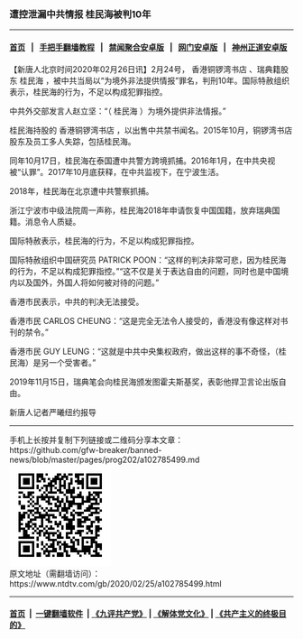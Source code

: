 ### 遭控泄漏中共情报 桂民海被判10年
------------------------

#### [首页](https://github.com/gfw-breaker/banned-news/blob/master/README.md) &nbsp;&nbsp;|&nbsp;&nbsp; [手把手翻墙教程](https://github.com/gfw-breaker/guides/wiki) &nbsp;&nbsp;|&nbsp;&nbsp; [禁闻聚合安卓版](https://github.com/gfw-breaker/bn-android) &nbsp;&nbsp;|&nbsp;&nbsp; [网门安卓版](https://github.com/oGate2/oGate) &nbsp;&nbsp;|&nbsp;&nbsp; [神州正道安卓版](https://github.com/SzzdOgate/update) 



<div><div class="post_content" itemprop="articleBody">
 <p>
  【新唐人北京时间2020年02月26日讯】2月24号，
  <ok href="https://www.ntdtv.com/gb/香港铜锣湾书店.htm">
   香港铜锣湾书店
  </ok>
  、瑞典籍股东
  <ok href="https://www.ntdtv.com/gb/桂民海.htm">
   桂民海
  </ok>
  ，被中共当局以“为境外非法提供情报”罪名，判刑10年。国际特赦组织表示，桂民海的行为，不足以构成犯罪指控。
 </p>
 <p>
  中共外交部发言人赵立坚：“（
  <ok href="https://www.ntdtv.com/gb/桂民海.htm">
   桂民海
  </ok>
  ）为境外提供非法情报。”
 </p>
 <p>
  桂民海持股的
  <ok href="https://www.ntdtv.com/gb/香港铜锣湾书店.htm">
   香港铜锣湾书店
  </ok>
  ，以出售中共禁书闻名。2015年10月，铜锣湾书店股东及员工多人失踪，包括桂民海。
 </p>
 <p>
  同年10月17日，桂民海在泰国遭中共警方跨境抓捕。2016年1月，在中共央视被“认罪”。2017年10月底获释，在中共监视下，在宁波生活。
 </p>
 <p>
  2018年，桂民海在北京遭中共警察抓捕。
 </p>
 <p>
  浙江宁波市中级法院周一声称，桂民海2018年申请恢复中国国籍，放弃瑞典国籍。消息令人质疑。
 </p>
 <p>
  国际特赦表示，桂民海的行为，不足以构成犯罪指控。
 </p>
 <p>
  国际特赦组织中国研究员 PATRICK POON：“这样的判决非常可悲，因为桂民海的行为，不足以构成犯罪指控。”“这不仅是关于表达自由的问题，同时也是中国境内以及国外，外国人将如何被对待的问题。”
 </p>
 <p>
  香港市民表示，中共的判决无法接受。
 </p>
 <p>
  香港市民 CARLOS CHEUNG：“这是完全无法令人接受的，香港没有像这样对书刊的禁令。”
 </p>
 <p>
  香港市民 GUY LEUNG：“这就是中共中央集权政府，做出这样的事不奇怪，（桂民海）是另一个受害者。”
 </p>
 <p>
  2019年11月15日，瑞典笔会向桂民海颁发图霍夫斯基奖，表彰他捍卫言论出版自由。
 </p>
 <p>
  新唐人记者严曦纽约报导
 </p>
 <div class="single_ad">
 </div>
</div>
</div>
<hr/>
手机上长按并复制下列链接或二维码分享本文章：<br/>
https://github.com/gfw-breaker/banned-news/blob/master/pages/prog202/a102785499.md <br/>
<a href='https://github.com/gfw-breaker/banned-news/blob/master/pages/prog202/a102785499.md'><img src='https://github.com/gfw-breaker/banned-news/blob/master/pages/prog202/a102785499.md.png'/></a> <br/>
原文地址（需翻墙访问）：https://www.ntdtv.com/gb/2020/02/25/a102785499.html


------------------------
#### [首页](https://github.com/gfw-breaker/banned-news/blob/master/README.md) &nbsp;|&nbsp; [一键翻墙软件](https://github.com/gfw-breaker/nogfw/blob/master/README.md) &nbsp;| [《九评共产党》](https://github.com/gfw-breaker/9ping.md/blob/master/README.md#九评之一评共产党是什么) | [《解体党文化》](https://github.com/gfw-breaker/jtdwh.md/blob/master/README.md) | [《共产主义的终极目的》](https://github.com/gfw-breaker/gczydzjmd.md/blob/master/README.md)


<img src='http://gfw-breaker.win/banned-news/pages/prog202/a102785499.md' width='0px' height='0px'/>